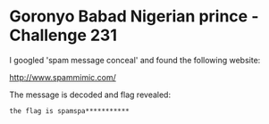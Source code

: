# Goronyo Babad Nigerian prince - Challenge 231

I googled 'spam message conceal' and found the following website:

http://www.spammimic.com/

The message is decoded and flag revealed:

`the flag is spamspa***********`
